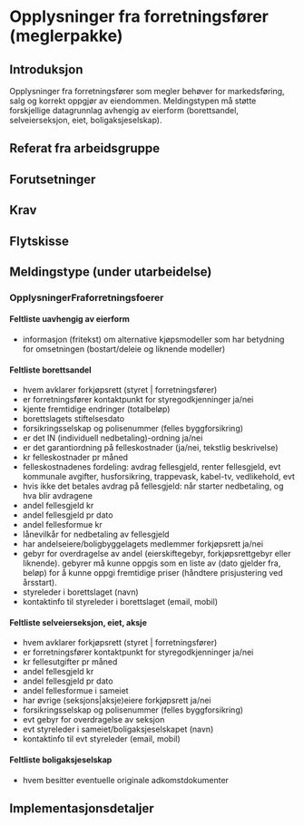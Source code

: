 # Opplysninger fra forretningsfører (meglerpakke)
## Introduksjon
Opplysninger fra forretningsfører som megler behøver for markedsføring, salg og korrekt oppgjør av eiendommen.
Meldingstypen må støtte forskjellige datagrunnlag avhengig av eierform (borettsandel, selveierseksjon, eiet, boligaksjeselskap).

## Referat fra arbeidsgruppe 

## Forutsetninger

## Krav  

## Flytskisse

## Meldingstype (under utarbeidelse)
### OpplysningerFraforretningsfoerer
#### Feltliste uavhengig av eierform
* informasjon (fritekst) om alternative kjøpsmodeller som har betydning for omsetningen (bostart/deleie og liknende modeller)
#### Feltliste borettsandel
* hvem avklarer forkjøpsrett (styret | forretningsfører)
* er forretningsfører kontaktpunkt for styregodkjenninger ja/nei
* kjente fremtidige endringer (totalbeløp)
* borettslagets stiftelsesdato
* forsikringsselskap og polisenummer (felles byggforsikring)
* er det IN (individuell nedbetaling)-ordning ja/nei
* er det garantiordning på felleskostnader (ja/nei, tekstlig beskrivelse)
* kr felleskostnader pr måned
* felleskostnadenes fordeling: avdrag fellesgjeld, renter fellesgjeld, evt kommunale avgifter,
husforsikring, trappevask, kabel-tv, vedlikehold, evt
* hvis ikke det betales avdrag på fellesgjeld: når starter nedbetaling, og hva blir avdragene
* andel fellesgjeld kr
* andel fellesgjeld pr dato
* andel fellesformue kr
* lånevilkår for nedbetaling av fellesgjeld
* har andelseiere/boligbyggelagets medlemmer forkjøpsrett ja/nei
* gebyr for overdragelse av andel (eierskiftegebyr, forkjøpsrettgebyr eller liknende). gebyrer må kunne oppgis som en liste av (dato gjelder fra, beløp) for å kunne oppgi fremtidige priser (håndtere prisjustering ved årsstart).
* styreleder i borettslaget (navn)
* kontaktinfo til styreleder i borettslaget (email, mobil)
#### Feltliste selveierseksjon, eiet, aksje
* hvem avklarer forkjøpsrett (styret | forretningsfører)
* er forretningsfører kontaktpunkt for styregodkjenninger ja/nei
* kr fellesutgifter pr måned
* andel fellesgjeld kr
* andel fellesgjeld pr dato
* andel fellesformue i sameiet
* har øvrige (seksjons|aksje)eiere forkjøpsrett ja/nei
* forsikringsselskap og polisenummer (felles byggforsikring)
* evt gebyr for overdragelse av seksjon
* evt styreleder i sameiet/boligaksjeselskapet (navn)
* kontaktinfo til evt styreleder (email, mobil)
#### Feltliste boligaksjeselskap
* hvem besitter eventuelle originale adkomstdokumenter

## Implementasjonsdetaljer